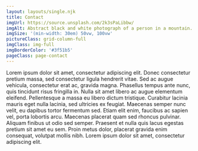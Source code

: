 ```yaml
---
layout: layouts/single.njk
title: Contact
imgUrl: https://source.unsplash.com/2k3sPaLibbw/
imgAlt: Abstract black and white photograph of a person in a mountain.
imgSize: '(min-width: 30em) 50vw, 100vw'
pictureClass: grid-column-full
imgClass: img-full
imgBorderColor: '#3f51b5'
pageClass: page-contact
---
```


Lorem ipsum dolor sit amet, consectetur adipiscing elit. Donec consectetur pretium massa, sed consectetur ligula hendrerit vitae. Sed ac augue vehicula, consectetur erat ac, gravida magna. Phasellus tempus ante nunc, quis tincidunt risus fringilla in. Nulla sit amet libero ac augue elementum eleifend. Pellentesque a massa eu libero dictum tristique. Curabitur lacinia mauris eget nulla lacinia, sed ultricies ex feugiat. Maecenas semper nunc velit, eu dapibus tortor fermentum sed. Etiam elit enim, faucibus ac sapien vel, porta lobortis arcu. Maecenas placerat quam sed rhoncus pulvinar. Aliquam finibus ut odio sed semper. Praesent et nulla quis lacus egestas pretium sit amet eu sem. Proin metus dolor, placerat gravida enim consequat, volutpat mollis nibh. Lorem ipsum dolor sit amet, consectetur adipiscing elit.

